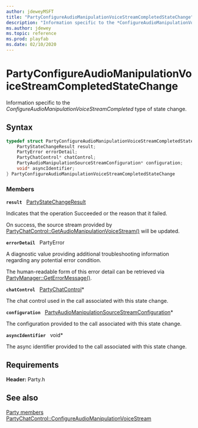 ```yaml
---
author: jdeweyMSFT
title: "PartyConfigureAudioManipulationVoiceStreamCompletedStateChange"
description: "Information specific to the *ConfigureAudioManipulationVoiceStreamCompleted* type of state change."
ms.author: jdewey
ms.topic: reference
ms.prod: playfab
ms.date: 02/10/2020
---
```


# PartyConfigureAudioManipulationVoiceStreamCompletedStateChange  

Information specific to the *ConfigureAudioManipulationVoiceStreamCompleted* type of state change.  

## Syntax  
  
```cpp
typedef struct PartyConfigureAudioManipulationVoiceStreamCompletedStateChange {  
    PartyStateChangeResult result;  
    PartyError errorDetail;  
    PartyChatControl* chatControl;  
    PartyAudioManipulationSourceStreamConfiguration* configuration;  
    void* asyncIdentifier;  
} PartyConfigureAudioManipulationVoiceStreamCompletedStateChange  
```
  
### Members  
  
**`result`** &nbsp; [PartyStateChangeResult](../enums/partystatechangeresult.md)  
  
Indicates that the operation Succeeded or the reason that it failed.
  
On success, the source stream provided by [PartyChatControl::GetAudioManipulationVoiceStream()](../classes/PartyChatControl/methods/partychatcontrol_getaudiomanipulationvoicestream.md) will be updated.
  
**`errorDetail`** &nbsp; PartyError  
  
A diagnostic value providing additional troubleshooting information regarding any potential error condition.
  
The human-readable form of this error detail can be retrieved via [PartyManager::GetErrorMessage()](../classes/PartyManager/methods/partymanager_geterrormessage.md).
  
**`chatControl`** &nbsp; [PartyChatControl](../classes/PartyChatControl/partychatcontrol.md)*  
  
The chat control used in the call associated with this state change.
  
**`configuration`** &nbsp; [PartyAudioManipulationSourceStreamConfiguration](partyaudiomanipulationsourcestreamconfiguration.md)*  
  
The configuration provided to the call associated with this state change.
  
**`asyncIdentifier`** &nbsp; void*  
  
The async identifier provided to the call associated with this state change.
  
  
## Requirements  
  
**Header:** Party.h
  
## See also  
[Party members](../party_members.md)  
[PartyChatControl::ConfigureAudioManipulationVoiceStream](../classes/PartyChatControl/methods/partychatcontrol_configureaudiomanipulationvoicestream.md)
  
  
